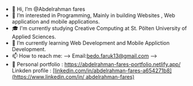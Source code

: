- 👋 Hi, I’m @Abdelrahman fares
- 👀 I’m interested in Programming, Mainly in building Websites , Web application and mobile applications.
- 🎓  I'm currently studying Creative Computing at St. Pölten University of Applied Sciences.
- 🌱 I’m currently learning Web Development and Mobile Appliction Development.  
- 📫 How to reach me: --> Email:bedo.faruk13@gmail.com -->
- 📑 Personal portfolio : https://abdelrahman-fares-portfolio.netlify.app/
Linkden profile : [[linkedin.com/in/abdelrahman-fares-a654271b8](https://www.linkedin.com/in/
abdelrahman-fares)](https://www.linkedin.com/in/abdelrahman-fares)

<!---
bedofares/bedofares is a ✨ special ✨ repository because its `README.md` (this file) appears on your GitHub profile.
You can click the Preview link to take a look at your changes.
--->
